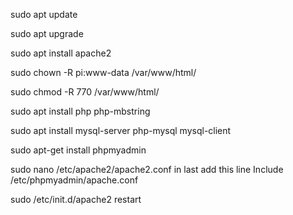 sudo apt update

sudo apt upgrade



sudo apt install apache2

sudo chown -R pi:www-data /var/www/html/

sudo chmod -R 770 /var/www/html/

sudo apt install php php-mbstring

sudo apt install mysql-server php-mysql mysql-client

sudo apt-get install phpmyadmin

sudo nano /etc/apache2/apache2.conf
  in last add this line
  Include /etc/phpmyadmin/apache.conf
  
sudo /etc/init.d/apache2 restart
